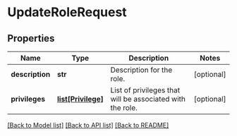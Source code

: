 # UpdateRoleRequest

## Properties
Name | Type | Description | Notes
------------ | ------------- | ------------- | -------------
**description** | **str** | Description for the role. | [optional] 
**privileges** | [**list[Privilege]**](Privilege.md) | List of privileges that will be associated with the role. | [optional] 

[[Back to Model list]](../README.md#documentation-for-models) [[Back to API list]](../README.md#documentation-for-api-endpoints) [[Back to README]](../README.md)


